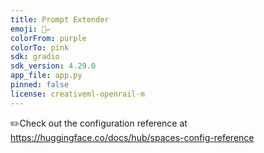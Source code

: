 ```yaml
---
title: Prompt Extender
emoji: 💬✏️
colorFrom: purple
colorTo: pink
sdk: gradio
sdk_version: 4.29.0
app_file: app.py
pinned: false
license: creativeml-openrail-m
---
```


✏️Check out the configuration reference at https://huggingface.co/docs/hub/spaces-config-reference


